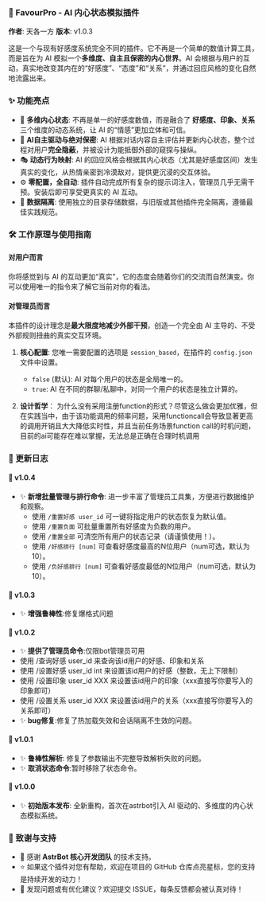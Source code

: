### 🧠 FavourPro - AI 内心状态模拟插件

**作者**: 天各一方
**版本**: v1.0.3

这是一个与现有好感度系统完全不同的插件。它不再是一个简单的数值计算工具，而是旨在为 AI 模拟一个**多维度、自主且保密的内心世界**。AI 会根据与用户的互动，真实地改变其内在的“好感度”、“态度”和“关系”，并通过回应风格的变化自然地流露出来。

### ✨ 功能亮点

-   🧠 **多维内心状态**: 不再是单一的好感度数值，而是融合了 **好感度、印象、关系** 三个维度的动态系统，让 AI 的“情感”更加立体和可信。
-   🤫 **AI自主驱动与绝对保密**: AI 根据对话内容自主评估并更新内心状态，整个过程对用户**完全隐蔽**，并被设计为能抵御外部的窥探与操纵。
-   🎭 **动态行为映射**: AI 的回应风格会根据其内心状态（尤其是好感度区间）发生真实的变化，从热情亲密到冷漠敌对，提供更沉浸的交互体验。
-   ⚙️ **零配置，全自动**: 插件自动完成所有复杂的提示词注入，管理员几乎无需干预。安装后即可享受更真实的 AI 互动。
-   📁 **数据隔离**: 使用独立的目录存储数据，与旧版或其他插件完全隔离，遵循最佳实践规范。

### 🛠️ 工作原理与使用指南

#### 对用户而言

你将感觉到与 AI 的互动更加“真实”，它的态度会随着你们的交流而自然演变。你可以使用唯一的指令来了解它当前对你的看法。

#### 对管理员而言

本插件的设计理念是**最大限度地减少外部干预**，创造一个完全由 AI 主导的、不受外部规则扭曲的真实交互环境。

1.  **核心配置**:
    您唯一需要配置的选项是 `session_based`，在插件的 `config.json` 文件中设置。
    -   `false` (默认): AI 对每个用户的状态是全局唯一的。
    -   `true`: AI 在不同的群聊/私聊中，对同一个用户的状态是独立计算的。

2.  **设计哲学**：
    为什么没有采用注册function的形式？尽管这么做会更加优雅，但在实践当中，由于该功能调用的频率问题，采用functioncall会导致显著更高的调用开销且大大降低实时性，并且当前任务场景function call的时机问题，目前的ai可能存在难以掌握，无法总是正确在合理时机调用


### 📅 更新日志
#### 🚀 v1.0.4
-   ✨ **新增批量管理与排行命令**: 进一步丰富了管理员工具集，方便进行数据维护和观察。
    -   使用 `/重置好感 user_id` 可一键将指定用户的状态恢复为默认值。
    -   使用 `/重置负面` 可批量重置所有好感度为负数的用户。
    -   使用 `/重置全部` 可清空所有用户的状态记录（请谨慎使用！）。
    -   使用 `/好感排行 [num]` 可查看好感度最高的N位用户（num可选，默认为10）。
    -   使用 `/负好感排行 [num]` 可查看好感度最低的N位用户（num可选，默认为10）。
#### 🚀 v1.0.3
-   ✨ **增强鲁棒性**:修复爆格式问题
#### 🚀 v1.0.2
-   ✨ **提供了管理员命令**:仅限bot管理员可用
-   使用 /查询好感 user_id 来查询该id用户的好感、印象和关系
-   使用 /设置好感 user_id int 来设置该id用户的好感（整数，无上下限制）
-   使用 /设置印象 user_id XXX 来设置该id用户的印象（xxx直接写你要写入的印象即可）
-   使用 /设置关系 user_id XXX 来设置该id用户的关系（xxx直接写你要写入的关系即可）
-   ✨ **bug修复**:修复了热加载失效和会话隔离不生效的问题。
#### 🚀 v1.0.1
-   ✨ **鲁棒性解析**: 修复了参数输出不完整导致解析失败的问题。
-   ✨ **取消状态命令**:暂时移除了状态命令。
#### 🚀 v1.0.0
-   ✨ **初始版本发布**: 全新重构，首次在astrbot引入 AI 驱动的、多维度的内心状态模拟系统。

### 🙌 致谢与支持

-   🤖 感谢 **AstrBot 核心开发团队** 的技术支持。
-   ⭐️ 如果这个插件对您有帮助，欢迎在项目的 GitHub 仓库点亮星标，您的支持是持续开发的动力！
-   🐞 发现问题或有优化建议？欢迎提交 ISSUE，每条反馈都会被认真对待！
